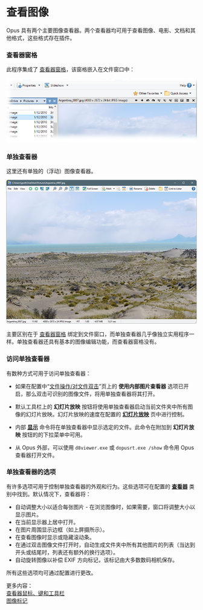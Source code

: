 # 查看图像

Opus 具有两个主要图像查看器。两个查看器均可用于查看图像、电影、文档和其他格式，这些格式存在插件。

### 查看器窗格

此程序集成了 [查看器窗格](/Manual/basic_concepts/the_lister/viewer_pane.zh.md)，该窗格嵌入在文件窗口中：

![](/Manual/images/media/13/viewer_pane.png)

### 单独查看器

这里还有单独的（浮动）图像查看器。

![](/Manual/images/media/13/standalone_viewer.png)

主要区别在于 [查看器窗格](/Manual/basic_concepts/the_lister/viewer_pane.zh.md) 绑定到文件窗口，而单独查看器几乎像独立实用程序一样。单独查看器还具有基本的图像编辑功能，而查看器窗格没有。

### 访问单独查看器

有数种方式可用于访问单独查看器：

- 如果在配置中“[文件操作/对文件双击](/Manual/preferences/preferences_categories/file_operations/double-click_files/README.zh.md)”页上的 **使用内部图片查看器** 选项已开启，那么双击可识别的图像文件，将用单独查看器将其打开。

- 默认工具栏上的 **幻灯片放映** 按钮将使用单独查看器启动当前文件夹中所有图像的幻灯片放映。幻灯片放映的速度在配置的 **[幻灯片放映](/Manual/preferences/preferences_categories/viewer/standalone_viewer/slideshow.zh.md)** 页中进行控制。

- 内部 **[显示](/Manual/reference/command_reference/internal_commands/show.zh.md)** 命令将在单独查看器中显示选定的文件。此命令在附加到 **幻灯片放映** 按钮的的下拉菜单中可用。

- 从 Opus 外部，可以使用 `d8viewer.exe` 或 `dopusrt.exe /show` 命令用 Opus 查看器打开文件。

### 单独查看器的选项

有许多选项可用于控制单独查看器的外观和行为。这些选项可在配置的 **[查看器](/Manual/preferences/preferences_categories/viewer/README.zh.md)** 类别中找到。默认情况下，查看器将：

- 自动调整大小以适合每张图片 - 在浏览图像时，如果需要，窗口将调整大小以显示图片。
- 在当前显示器上居中打开。
- 在图片周围显示边框（如上屏摄所示）。
- 在查看图像时显示或隐藏滚动条。
- 在通过双击图像文件打开时，自动生成文件夹中所有其他图片的列表（当达到开头或结尾时，列表还有额外的换行选项）。
- 自动旋转图像以补偿 EXIF 方向标记，该标记由大多数数码相机保存。

所有这些选项均可通过配置进行更改。

更多内容：  
[查看器鼠标、键和工具栏](/Manual/additional_functionality/viewing_images/viewer_keys_and_toolbar.zh.md)  
[图像标记](/Manual/additional_functionality/viewing_images/image_marking.zh.md)
